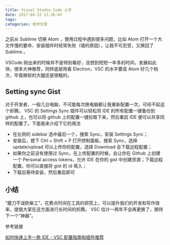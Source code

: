 ```yaml
---
title: Visual Studio Code 上手
date: 2017-04-22 11:26:43
tags:
categories: 技术分享
---
```


之前从 Sublime 切换 Atom ，使用过程中遇到很多问题，比如 Atom 打开一个大文件慢的要命、安装插件时经常失败（墙的原因），让我不可忍受，又换回了 Sublime 。

VSCode 刚出来的时候并不是特别看好，没想到短短一年多的时间，发展如此快，很多大神推荐，同样底层用着 Electron，VSC 的水平要高 Atom 好几个档次，毕竟微软的大腿还是很粗的。

## Setting sync Gist

对于开发者，一般几台电脑，不可能每次换电脑都让我重新配置一次，可经不起这个折腾。 VSC 的 Settings Sync 插件可以轻松将 IDE 的所有配置一键备份到 github 上，也可以将 github 上的配置一键拉取下来，然后重启 IDE 便可以共享同样的配置了。下面我来介绍下它的用法

- 在左侧的 sidebar 选中最后一个，搜索 Sync，安装 Settings Sync；
- 安装后，摁下 Ctrl + Shift + P 打开控制面板，搜索 Sync，选择 update/upload 可以上传你的配置，选择 Download 会下载远程配置；
- 如果你之前没有使用过 Sync，在上传配置的时候，会让你在 Github 上创建一个 Personal access tokens，允许 IDE 在你的 gist 中创建资源；下载远程配置，你可以直接将 gist 的 id 填入；
- 下载后等待安装，然后重启即可

## 小结
“磨刀不误砍柴工”，花费点时间在工具的研究上，可以提升我们的开发和写作效率，提倡大家在这方面进行长时间的折腾。 VSC 估计一两年不会再更换了，期待下一个“神器”。

参考链接

[如何快速上手一款 IDE - VSC 配置指南和插件推荐](http://www.barretlee.com/blog/2017/04/21/something-about-vsc/)